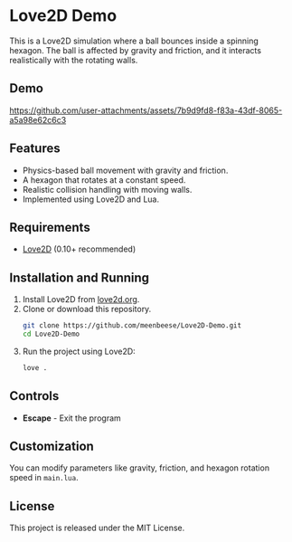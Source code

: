 # Love2D Demo

This is a Love2D simulation where a ball bounces inside a spinning hexagon. The ball is affected by gravity and friction, and it interacts realistically with the rotating walls.

## Demo

https://github.com/user-attachments/assets/7b9d9fd8-f83a-43df-8065-a5a98e62c6c3

## Features
- Physics-based ball movement with gravity and friction.
- A hexagon that rotates at a constant speed.
- Realistic collision handling with moving walls.
- Implemented using Love2D and Lua.

## Requirements
- [Love2D](https://love2d.org/) (0.10+ recommended)

## Installation and Running
1. Install Love2D from [love2d.org](https://love2d.org/).
2. Clone or download this repository.
   ```sh
   git clone https://github.com/meenbeese/Love2D-Demo.git
   cd Love2D-Demo
   ```
3. Run the project using Love2D:
   ```sh
   love .
   ```

## Controls
- **Escape** - Exit the program

## Customization
You can modify parameters like gravity, friction, and hexagon rotation speed in `main.lua`.

## License
This project is released under the MIT License.

